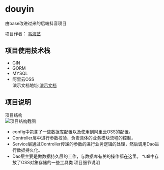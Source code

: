 # douyin
由base改进过来的后端抖音项目

项目作者： [韦海艺](https://github.com/whyy1) </br>

项目使用技术栈
-------
* GIN
* GORM
* MYSQL
* 阿里云OSS</br>
演示文档地址:[演示文档](https://aio03fkuce.feishu.cn/file/boxcnwasGHVQCXHQX1HMH5tYnNd)</br>

项目说明
-------
项目结构
</br>![项目结构截图](https://y1-image.oss-cn-beijing.aliyuncs.com/image/%E5%BE%AE%E4%BF%A1%E6%88%AA%E5%9B%BE_20220613154430.png)
* config中包含了一些数据库配置以及使用到阿里云OSS的配置。
* Controller层中进行参数校验，负责具体的业务模块流程的控制。
* Service层通过Controller传递的参数的进行业务逻辑的处理，然后调用Dao进行数据持久化。
* Dao层主要是做数据持久层的工作，与数据库有关的操作都在这里。
*util中存放了OSS对象存储的一些工具类
项目细节说明
